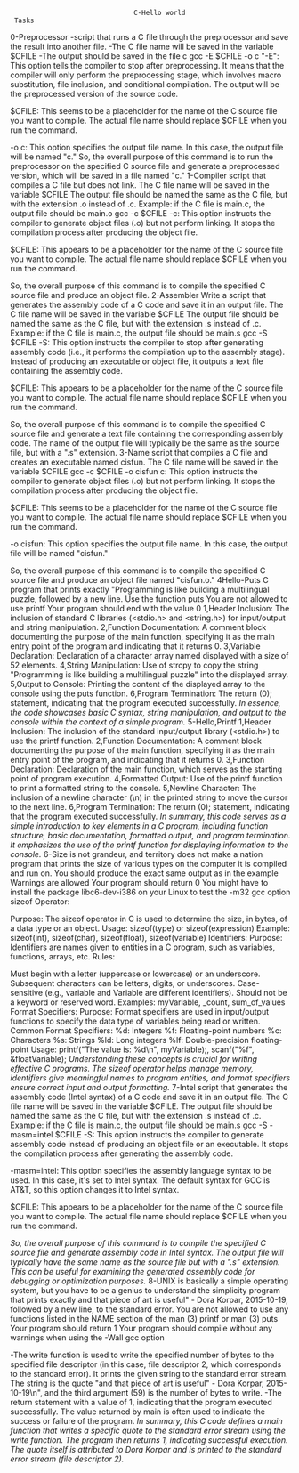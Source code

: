                                    C-Hello world
     Tasks
 0-Preprocessor
-script that runs a C file through the preprocessor and save the result into another file.
       -The C file name will be saved in the variable $CFILE
       -The output should be saved in the file c
                           gcc -E $CFILE -o c 
"-E": This option tells the compiler to stop after preprocessing. It means that the compiler will only perform the preprocessing stage, which involves macro substitution, file inclusion, and conditional compilation. The output will be the preprocessed version of the source code.

$CFILE: This seems to be a placeholder for the name of the C source file you want to compile. The actual file name should replace $CFILE when you run the command.

-o c: This option specifies the output file name. In this case, the output file will be named "c."
   So, the overall purpose of this command is to run the preprocessor on the specified C source file and generate a preprocessed version, which will be saved in a file named "c."
 1-Compiler
    script that compiles a C file but does not link.
    The C file name will be saved in the variable $CFILE
    The output file should be named the same as the C file, but with the extension .o instead of .c.
    Example: if the C file is main.c, the output file should be main.o
                           gcc -c $CFILE
-c: This option instructs the compiler to generate object files (.o) but not perform linking. It stops the compilation process after producing the object file.

$CFILE: This appears to be a placeholder for the name of the C source file you want to compile. The actual file name should replace $CFILE when you run the command.

So, the overall purpose of this command is to compile the specified C source file and produce an object file.
 2-Assembler
    Write a script that generates the assembly code of a C code and save it in an output file.
    The C file name will be saved in the variable $CFILE
    The output file should be named the same as the C file, but with the extension .s instead of .c.
    Example: if the C file is main.c, the output file should be main.s
                           gcc -S $CFILE
-S: This option instructs the compiler to stop after generating assembly code (i.e., it performs the compilation up to the assembly stage). Instead of producing an executable or object file, it outputs a text file containing the assembly code.

$CFILE: This appears to be a placeholder for the name of the C source file you want to compile. The actual file name should replace $CFILE when you run the command.

So, the overall purpose of this command is to compile the specified C source file and generate a text file containing the corresponding assembly code. The name of the output file will typically be the same as the source file, but with a ".s" extension.
 3-Name
     script that compiles a C file and creates an executable named cisfun.
     The C file name will be saved in the variable $CFILE
            gcc -c $CFILE -o cisfun
c: This option instructs the compiler to generate object files (.o) but not perform linking. It stops the compilation process after producing the object file.

$CFILE: This seems to be a placeholder for the name of the C source file you want to compile. The actual file name should replace $CFILE when you run the command.

-o cisfun: This option specifies the output file name. In this case, the output file will be named "cisfun."

So, the overall purpose of this command is to compile the specified C source file and produce an object file named "cisfun.o."
 4Hello-Puts
     C program that prints exactly "Programming is like building a multilingual puzzle, followed by a new line.
     Use the function puts
     You are not allowed to use printf
     Your program should end with the value 0
1,Header Inclusion:
The inclusion of standard C libraries (<stdio.h> and <string.h>) for input/output and string manipulation.
2,Function Documentation:
A comment block documenting the purpose of the main function, specifying it as the main entry point of the program and indicating that it returns 0.
3,Variable Declaration:
Declaration of a character array named displayed with a size of 52 elements.
4,String Manipulation:
Use of strcpy to copy the string "Programming is like building a multilingual puzzle" into the displayed array.
5,Output to Console:
Printing the content of the displayed array to the console using the puts function.
6,Program Termination:
The return (0); statement, indicating that the program executed successfully.
*In essence, the code showcases basic C syntax, string manipulation, and output to the console within the context of a simple program.* 
 5-Hello,Printf
1,Header Inclusion:
The inclusion of the standard input/output library (<stdio.h>) to use the printf function.
2,Function Documentation:
A comment block documenting the purpose of the main function, specifying it as the main entry point of the program, and indicating that it returns 0.
3,Function Declaration:
Declaration of the main function, which serves as the starting point of program execution.
4,Formatted Output:
Use of the printf function to print a formatted string to the console.
5,Newline Character:
The inclusion of a newline character (\n) in the printed string to move the cursor to the next line.
6,Program Termination:
The return (0); statement, indicating that the program executed successfully.
*In summary, this code serves as a simple introduction to key elements in a C program, including function structure, basic documentation, formatted output, and program termination. It emphasizes the use of the printf function for displaying information to the console.*
 6-Size is not grandeur, and territory does not make a nation
    program that prints the size of various types on the computer it is compiled and run on.
    You should produce the exact same output as in the example
    Warnings are allowed
    Your program should return 0
    You might have to install the package libc6-dev-i386 on your Linux to test the -m32 gcc option
sizeof Operator:

Purpose: The sizeof operator in C is used to determine the size, in bytes, of a data type or an object.
Usage: sizeof(type) or sizeof(expression)
Example: sizeof(int), sizeof(char), sizeof(float), sizeof(variable)
Identifiers:
Purpose: Identifiers are names given to entities in a C program, such as variables, functions, arrays, etc.
Rules:

Must begin with a letter (uppercase or lowercase) or an underscore.
Subsequent characters can be letters, digits, or underscores.
Case-sensitive (e.g., variable and Variable are different identifiers).
Should not be a keyword or reserved word.
Examples: myVariable, _count, sum_of_values
Format Specifiers:
Purpose: Format specifiers are used in input/output functions to specify the data type of variables being read or written.
Common Format Specifiers:
%d: Integers
%f: Floating-point numbers
%c: Characters
%s: Strings
%ld: Long integers
%lf: Double-precision floating-point
Usage: printf("The value is: %d\n", myVariable);, scanf("%f", &floatVariable);
*Understanding these concepts is crucial for writing effective C programs. The sizeof operator helps manage memory, identifiers give meaningful names to program entities, and format specifiers ensure correct input and output formatting.*
 7-Intel
   script that generates the assembly code (Intel syntax) of a C code and save it in an output file.
   The C file name will be saved in the variable $CFILE.
   The output file should be named the same as the C file, but with the extension .s instead of .c.
   Example: if the C file is main.c, the output file should be main.s
                         gcc -S -masm=intel $CFILE
-S: This option instructs the compiler to generate assembly code instead of producing an object file or an executable. It stops the compilation process after generating the assembly code.

-masm=intel: This option specifies the assembly language syntax to be used. In this case, it's set to Intel syntax. The default syntax for GCC is AT&T, so this option changes it to Intel syntax.

$CFILE: This appears to be a placeholder for the name of the C source file you want to compile. The actual file name should replace $CFILE when you run the command.

*So, the overall purpose of this command is to compile the specified C source file and generate assembly code in Intel syntax. The output file will typically have the same name as the source file but with a ".s" extension. This can be useful for examining the generated assembly code for debugging or optimization purposes.*  8-UNIX is basically a simple operating system, but you have to be a genius to understand the simplicity
      program that prints exactly and that piece of art is useful" - Dora Korpar, 2015-10-19, followed by a new line, to the standard error.
     You are not allowed to use any functions listed in the NAME section of the man (3) printf or man (3) puts
     Your program should return 1
     Your program should compile without any warnings when using the -Wall gcc option

-The write function is used to write the specified number of bytes to the specified file descriptor (in this case, file descriptor 2, which corresponds to the standard error). It prints the given string to the standard error stream. The string is the quote "and that piece of art is useful" - Dora Korpar, 2015-10-19\n", and the third argument (59) is the number of bytes to write.
-The return statement with a value of 1, indicating that the program executed successfully. The value returned by main is often used to indicate the success or failure of the program.
*In summary, this C code defines a main function that writes a specific quote to the standard error stream using the write function. The program then returns 1, indicating successful execution. The quote itself is attributed to Dora Korpar and is printed to the standard error stream (file descriptor 2).*
